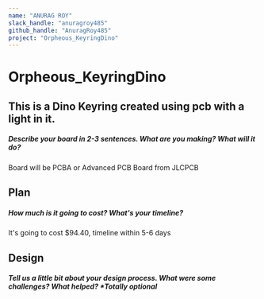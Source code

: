 ```yaml
---
name: "ANURAG ROY"
slack_handle: "anuragroy485"
github_handle: "AnuragRoy485"
project: "Orpheous_KeyringDino"
---
```


# Orpheous_KeyringDino
## This is a Dino Keyring created using pcb with a light in it.
##### Describe your board in 2-3 sentences. What are you making? What will it do?
Board will be PCBA or Advanced PCB Board from JLCPCB
## Plan
##### How much is it going to cost? What's your timeline?
It's going to cost $94.40, timeline within 5-6 days
## Design
##### Tell us a little bit about your design process. What were some challenges? What helped? ***Totally optional**

